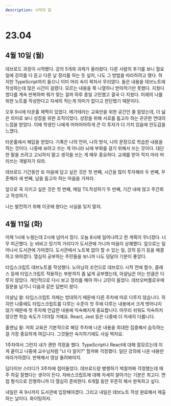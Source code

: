 ```yaml
---
description: 시작의 달
---
```


# 23.04

## 4월 10일 (월)

데브로드 과정이 시작됐다. 강의 5개와 과제가 올라왔다. 다른 사람의 후기를 보니 월요일에 강의를 다 듣고 다른 날 정리를 하는 듯 싶어, 나도 그 방법을 따라하려고 했다. 하지만 TypeScript까지 들으니 이미 머리 속이 꽉차서 무리였다. 들은 내용을 데브노트에 작성하는데 많은 시간이 걸렸다. 모르는 내용을 쭉 나열하니 받아적기만 못했다. 지웠다 썼다를 계속 반복하며 뭐가 맞는 걸까 하루 종일 고민했고 결국 다 지웠다. 미래의 나를 위한 노트를 작성한다고 자세히 적는게 의미가 없다고 판단했기 때문이다.

오후 9시에 타운홀 채찍이 있었다. 메가테라는 교육만을 위한 공간인 줄 알았는데, 더 넓은 의미로 보니 성장을 위한 조직이었다. 성장을 위해 서로를 돕고자 하는 끈끈한 연대의 느낌을 받았다. 이에 학생인 나에게 어마어마하게 큰 이 투자가 더 가치 있음에 안도감을 느꼈다.

타운홀에서 해답을 얻었다. 기록은 나의 언어, 나의 방식, 나의 문장으로 학습한 내용을 적는 것이다. 나중에 보려고 쓰는 게 아니라 뇌에 부화를 걸기 위해서 쓰는 것이다. 대단한 말을 쓰려고 고뇌하지 말고 생각을 쓰는 게 매우 중요하다. 교재를 받아 적지 마라 머리쓰는 개발자가 되라.

데브로드 기간동안 또 마음에 담고 싶은 것은 첫 번째, 시간을 많이 투자해라 두 번째, 꾸준해라 세 번째, 남을 돕고자 하는 마음을 가져라.

앞으로 꼭 지키고 싶은 것은 첫 번째, 매일 TIL작성하기 두 번째, 기간 내에 않고 주간회고 작성하기.

나는 발전하기 위해 이곳에 왔다는 사실을 잊지 말자.

## 4월 11일 (화)

어제 1시에 누웠는데 2시에 넘어서 잤다. 오늘 8시에 일어나려고 한 계획이 무너졌다. 너무 피곤했다. 눈 비비고 밍기적 거리다가 도서관에 가니까 마음이 상쾌했다.
앞으로는 일어나서 도서관에 가야겠다. 도서관에서 노트북 없이 할 수 있는 일, 강의 듣기 등을 해결하고 와야겠다. 열심히 공부하는 주민들을 보니까 나도 덩달아 기분이 좋았다.

타입스크립트 데브노트를 작성했다. 노아님의 조언으로 데브로드 시작 전에 함수, 클래스 등에 타입스크립트 적용하는 부분까지 좀 넓게 공부했는데, 아샬님은 아는 만큼은 다루지 않았다. 개인적으로 다시 보고 정리를 해야 하나 고민이 들었다.
데브오버플로우에 질문을 남기니 다음과 같은 답변이 왔다.

아샬님 왈: 타입스크립트 자체는 방대하기 때문에 다른 주차에 따로 다루지 않습니다. 하지만 나중에도 타입스크립트를 다루는 수준이 첫 주에 다루는 내용에서 크게 벗어나지 않기 때문에 첫 주자체 언급한 내용에 익숙해지게 중요합니다.
아무리 쉬워도 익숙하지 않으면 학습 속도가 더뎌질 거예요. React, Jest 등은 나중에 더 자세히 다룹니다.

홀맨님 왈: 저희 교육은 기본적으로 해당 주차에 나온 내용을 최대한 집중해서 습득하는 걸 가장 중요하게 여깁니다. 그것들만 숙지하기에도 사실 벅차요.

1주차여서 그런지 내가 괜한 걱정을 했다. TypeScript나 React에 대해 잘모르는데 이게 끝이고 나중에 교수님처럼 "너 다 알지?" 할까봐 걱정했다. 일단 강의에 나온 내용만 따라가야겠다. 반복해서 영상 돌려봐야지.

딥다이브 스터디가 3주차에 접어들었다. 데브로드랑 병행하기 벅찰까봐 걱정했는데 매주 하길 잘했다는 생각이 든다. 자바스크립트에 대해 자세히 알아가는 기분은 최고다. 면접 형식으로 진행하니까 더 열심히 준비한다. 6개월 동안 꾸준히 해서 완독하고 싶다.

내일은 꼭 9시까지 도서관에 입장해야겠다. 그리고 내일은 데브노트 작성 완료해서 제출 하는 날이다. 화이팅하자.